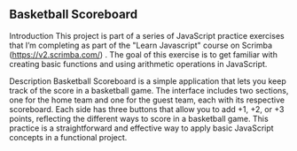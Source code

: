 ## Basketball Scoreboard

Introduction
This project is part of a series of JavaScript practice exercises that I’m completing as part of the "Learn Javascript" course on Scrimba (https://v2.scrimba.com/) . The goal of this exercise is to get familiar with creating basic functions and using arithmetic operations in JavaScript.

Description
Basketball Scoreboard is a simple application that lets you keep track of the score in a basketball game. The interface includes two sections, one for the home team and one for the guest team, each with its respective scoreboard. Each side has three buttons that allow you to add +1, +2, or +3 points, reflecting the different ways to score in a basketball game. This practice is a straightforward and effective way to apply basic JavaScript concepts in a functional project.
